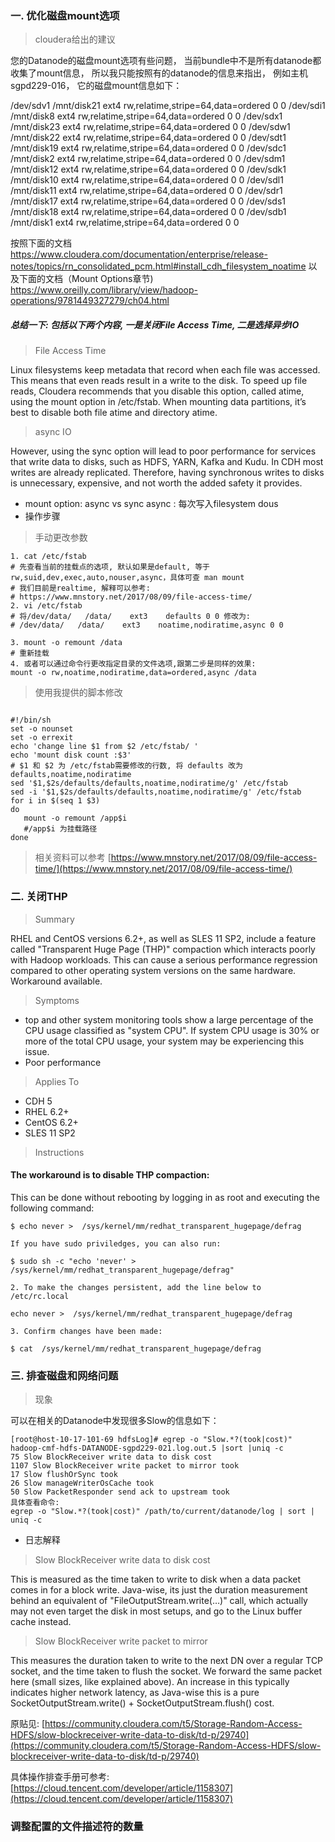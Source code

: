 
### 一. 优化磁盘mount选项
> cloudera给出的建议

 您的Datanode的磁盘mount选项有些问题， 当前bundle中不是所有datanode都收集了mount信息， 所以我只能按照有的datanode的信息来指出， 例如主机sgpd229-016， 它的磁盘mount信息如下：
 
 /dev/sdv1 /mnt/disk21 ext4 rw,relatime,stripe=64,data=ordered 0 0 /dev/sdi1 /mnt/disk8 ext4 rw,relatime,stripe=64,data=ordered 0 0 /dev/sdx1 /mnt/disk23 ext4 rw,relatime,stripe=64,data=ordered 0 0 /dev/sdw1 /mnt/disk22 ext4 rw,relatime,stripe=64,data=ordered 0 0 /dev/sdt1 /mnt/disk19 ext4 rw,relatime,stripe=64,data=ordered 0 0 /dev/sdc1 /mnt/disk2 ext4 rw,relatime,stripe=64,data=ordered 0 0 /dev/sdm1 /mnt/disk12 ext4 rw,relatime,stripe=64,data=ordered 0 0 /dev/sdk1 /mnt/disk10 ext4 rw,relatime,stripe=64,data=ordered 0 0 /dev/sdl1 /mnt/disk11 ext4 rw,relatime,stripe=64,data=ordered 0 0 /dev/sdr1 /mnt/disk17 ext4 rw,relatime,stripe=64,data=ordered 0 0 /dev/sds1 /mnt/disk18 ext4 rw,relatime,stripe=64,data=ordered 0 0 /dev/sdb1 /mnt/disk1 ext4 rw,relatime,stripe=64,data=ordered 0 0
 
 按照下面的文档 https://www.cloudera.com/documentation/enterprise/release-notes/topics/rn_consolidated_pcm.html#install_cdh_filesystem_noatime 以及下面的文档（Mount Options章节) https://www.oreilly.com/library/view/hadoop-operations/9781449327279/ch04.html
 
 
##### 总结一下: 包括以下两个内容, 一是关闭File Access Time, 二是选择异步IO
> File Access Time

Linux filesystems keep metadata that record when each file was accessed. This means that even reads result in a write to the disk. To speed up file reads, Cloudera recommends that you disable this option, called  atime, using the mount option in  /etc/fstab. When mounting data partitions, it’s best to disable both file atime and directory atime.


> async IO

However, using the  sync  option will lead to poor performance for services that write data to disks, such as HDFS, YARN, Kafka and Kudu. In CDH most writes are already replicated. Therefore, having synchronous writes to disks is unnecessary, expensive, and not worth the added safety it provides.

* mount option: async vs sync 
async : 每次写入filesystem dous
* 操作步骤

> 手动更改参数
```
1. cat /etc/fstab 
# 先查看当前的挂载点的选项, 默认如果是default, 等于rw,suid,dev,exec,auto,nouser,async，具体可查 man mount
# 我们目前是realtime, 解释可以参考: 
# https://www.mnstory.net/2017/08/09/file-access-time/
2. vi /etc/fstab 
# 将/dev/data/   /data/    ext3    defaults 0 0 修改为: 
# /dev/data/   /data/    ext3    noatime,nodiratime,async 0 0

3. mount -o remount /data
# 重新挂载
4. 或者可以通过命令行更改指定目录的文件选项,跟第二步是同样的效果: 
mount -o rw,noatime,nodiratime,data=ordered,async /data

```

> 使用我提供的脚本修改

```

#!/bin/sh
set -o nounset
set -o errexit 
echo 'change line $1 from $2 /etc/fstab/ '
echo 'mount disk count :$3'
# $1 和 $2 为 /etc/fstab需要修改的行数, 将 defaults 改为 defaults,noatime,nodiratime
sed '$1,$2s/defaults/defaults,noatime,nodiratime/g' /etc/fstab
sed -i '$1,$2s/defaults/defaults,noatime,nodiratime/g' /etc/fstab
for i in $(seq 1 $3)
do
   mount -o remount /app$i 
   #/app$i 为挂载路径
done

```

> 相关资料可以参考
[https://www.mnstory.net/2017/08/09/file-access-time/](https://www.mnstory.net/2017/08/09/file-access-time/)
### 二. 关闭THP
>Summary

RHEL and CentOS versions 6.2+, as well as SLES 11 SP2, include a feature called "Transparent Huge Page (THP)" compaction which interacts poorly with Hadoop workloads. This can cause a serious performance regression compared to other operating system versions on the same hardware. Workaround available.

>Symptoms

-   top  and other system monitoring tools show a large percentage of the CPU usage classified as "system CPU". If system CPU usage is 30% or more of the total CPU usage, your system may be experiencing this issue.
-   Poor performance

> Applies To

-   CDH 5
-   RHEL 6.2+
-   CentOS 6.2+
-   SLES 11 SP2

> Instructions

#### The workaround is to disable  THP  compaction:
 This can be done without rebooting by logging in as root and executing the following command:
```
$ echo never >  /sys/kernel/mm/redhat_transparent_hugepage/defrag

If you have sudo priviledges, you can also run:

$ sudo sh -c "echo 'never' > /sys/kernel/mm/redhat_transparent_hugepage/defrag"

2. To make the changes persistent, add the line below to  /etc/rc.local

echo never >  /sys/kernel/mm/redhat_transparent_hugepage/defrag

3. Confirm changes have been made:  
  
$ cat  /sys/kernel/mm/redhat_transparent_hugepage/defrag

```

### 三. 排查磁盘和网络问题
> 现象

可以在相关的Datanode中发现很多Slow的信息如下： 
```
[root@host-10-17-101-69 hdfsLog]# egrep -o "Slow.*?(took|cost)" hadoop-cmf-hdfs-DATANODE-sgpd229-021.log.out.5 |sort |uniq -c 
75 Slow BlockReceiver write data to disk cost 
1107 Slow BlockReceiver write packet to mirror took 
17 Slow flushOrSync took 
26 Slow manageWriterOsCache took 
50 Slow PacketResponder send ack to upstream took 
具体查看命令: 
egrep -o "Slow.*?(took|cost)" /path/to/current/datanode/log | sort | uniq -c
```
* 日志解释

 > Slow BlockReceiver write data to disk cost  
  
This is measured as the time taken to write to disk when a data packet comes in for a block write. Java-wise, its just the duration measurement behind an equivalent of "FileOutputStream.write(…)" call, which actually may not even target the disk in most setups, and go to the Linux buffer cache instead.

> Slow BlockReceiver write packet to mirror  
  
This measures the duration taken to write to the next DN over a regular TCP socket, and the time taken to flush the socket. We forward the same packet here (small sizes, like explained above). An increase in this typically indicates higher network latency, as Java-wise this is a pure SocketOutputStream.write() + SocketOutputStream.flush() cost.

原贴见: [https://community.cloudera.com/t5/Storage-Random-Access-HDFS/slow-blockreceiver-write-data-to-disk/td-p/29740](https://community.cloudera.com/t5/Storage-Random-Access-HDFS/slow-blockreceiver-write-data-to-disk/td-p/29740)

具体操作排查手册可参考:  [https://cloud.tencent.com/developer/article/1158307](https://cloud.tencent.com/developer/article/1158307)
 
 ### 调整配置的文件描述符的数量
<!--stackedit_data:
eyJoaXN0b3J5IjpbMTI4NDQxNjEzOCw0NDAyNjMyNDZdfQ==
-->